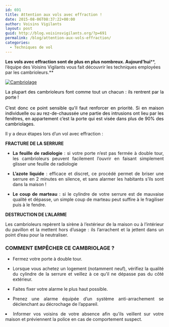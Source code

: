 ```yaml
---
id: 691
title: Attention aux vols avec effraction !
date: 2015-08-06T08:37:22+00:00
author: Voisins Vigilants
layout: post
guid: http://blog.voisinsvigilants.org/?p=691
permalink: /blog/attention-aux-vols-effraction/
categories:
  - Techniques de vol
---
```

**Les vols avec effraction sont de plus en plus nombreux. Aujourd’hui****, l’équipe des Voisins Vigilants vous fait découvrir les techniques employées par les cambrioleurs.**

[<img class="aligncenter size-full wp-image-692" src="./../../images/2015/08/Cambriolage.jpg" alt="Cambriolage" />](./../../images/2015/08/Cambriolage.jpg)

<p style="text-align: justify;">
  <span style="color: #000000;">La plupart des cambrioleurs font comme tout un chacun : ils rentrent par la porte !</span><br style="color: #000000;" /><br style="color: #000000;" /><span style="color: #000000;">C&rsquo;est donc ce point sensible qu&rsquo;il faut renforcer en priorité. Si en maison individuelle ou au rez-de-chaussée une partie des intrusions ont lieu par les fenêtres</span><span style="color: #000000;">, en appartement c&rsquo;est la porte qui est visée dans plus de 90% des cambriolages.</span>
</p>

<p style="text-align: justify;">
  Il y a deux étapes lors d&rsquo;un vol avec effraction :
</p>

<p style="text-align: justify;">
  <strong>FRACTURE DE LA SERRURE</strong>
</p>

<ul style="text-align: justify;">
  <li>
    <strong>La feuille de radiologie</strong> : si votre porte n’est pas fermée à double tour, les cambrioleurs peuvent facilement l’ouvrir en faisant simplement glisser une feuille de radiologie
  </li>
</ul>

<ul style="text-align: justify;">
  <li>
    <strong>L’azote liquide</strong> : efficace et discret, ce procédé permet de briser une serrure en 2 minutes en silence, et sans alarmer les habitants s’ils sont dans la maison !
  </li>
</ul>

<ul style="text-align: justify;">
  <li>
    <strong>Le coup de marteau</strong> : si le cylindre de votre serrure est de mauvaise qualité et dépasse, un simple coup de marteau peut suffire à le fragiliser puis à le fendre.
  </li>
</ul>

<p style="text-align: justify;">
  <strong>DESTRUCTION DE L&rsquo;ALARME</strong>
</p>

<p style="text-align: justify;">
  Les cambrioleurs repèrent la sirène à l’extérieur de la maison ou à l’intérieur du pavillon et la mettent hors d’usage : ils l’arrachent et la jettent dans un point d&rsquo;eau pour la neutraliser.
</p>

<h3 style="text-align: justify;">
  <strong>COMMENT EMPÊCHER CE CAMBRIOLAGE ?</strong>
</h3>

<ul style="text-align: justify;">
  <li>
    Fermez votre porte à double tour.
  </li>
</ul>

<ul style="text-align: justify;">
  <li>
    Lorsque vous achetez un logement (notamment neuf), vérifiez la qualité du cylindre de la serrure et veillez à ce qu’il ne dépasse pas du côté extérieur.
  </li>
</ul>

<ul style="text-align: justify;">
  <li>
    Faites fixer votre alarme le plus haut possible.
  </li>
</ul>

<ul style="text-align: justify;">
  <li>
    Prenez une alarme équipée d&rsquo;un système anti-arrachement se déclenchant au décrochage de l’appareil.
  </li>
</ul>

<li style="text-align: justify;">
  Informer vos voisins de votre absence afin qu&rsquo;ils veillent sur votre maison et préviennent la police en cas de comportement suspect.
</li>
